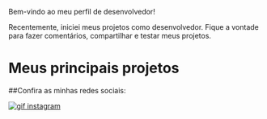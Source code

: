 Bem-vindo ao meu perfil de desenvolvedor!

Recentemente, iniciei meus projetos como desenvolvedor. Fique a vontade para fazer comentários, compartilhar e testar meus projetos.

# Meus principais projetos


##Confira as minhas redes sociais:

<a href="https://www.instagram.com/devgabrielnascimento"> <img src="https://lh3.googleusercontent.com/pw/ADCreHd7e5eAk4EvW8wQ0MNcQ6imNCkpvr92iUKu5wBd12WOu3quA0So906xR-qJLphTQq2Hal7_4eY5IDW-Y1aBNqtTye2BKOfwD-J1RDKQ8oqW7iRx89KtqwFOXON5pNwh1g0zoYCDwx1KoDsqLHHSPfo4hLnag5Zov9eozGbU7Fe2EUL3jDsMm6YmRQXOLdMO_I_5_ULuwBLoA2pFZspyz6KIzmfiJbTa1yNF386ZiQAFByQ8HW8_vzgGYkyDWZfsEHnrQCB8fX47fCyxbpg3v9RaFg2_sVKCKigcIiTinGR9TwhsC-zPDdUr5NGaLxOORbAoXdpCK_LUovNSM0RsfxwY8P_D8scx_J5RkiC2Chz1rbkL1jbCYnpqnH1WU0YSjVLO-C-fI9qoSkI4npg_PtSGBN8eDVspbGcR6AEaDFqgQJWhNRkPhJE4WYb0QHx9bF5N1o4nW34JonQ-k0Fr6pkeCYEb-bmyt8OtAiByOw4xU6qQL8wb0UqWEreAtHOr9_ycIJ7Mn6rs2uZxhrVbeU1WUDYTQvzA74x2IsLTMEUxiwYOGo-ZbltftMhBBVM6kcQ-GKEylMnfr3M_SyOTjMqB5dihZRtRUZZYd0Xkzw2JCwiEVhMymlJIeCWqezEz0ZwHVVDUuz1Gbd-DwmxYLvJWdIYUmPSRMeIg3mE7BW9A6ogVc1km6RpwhmOyGusk1-POAMmWcybNCVAH57_a3kqlbaYFPb3Fuy8fvSRe99ZfboEB5lvbnsK3BxgiuLDps7dUwKHAdsB2dnEwOfY6OSrzjMY_i7uyfuDSxpcJKlWqHQSl_-he-lSR2nQDzZB88LaOI31fZqdNpTk-N1fddafF22NH3tfhxzOMVyTXg4057hFRXeA5dkL3bJpJ5Tf-arhg=w42-h42-s-no-gm?authuser=0" alt="gif instagram"/></a>

<!--
**devgabrielnascimento/devgabrielnascimento** is a ✨ _special_ ✨ repository because its `README.md` (this file) appears on your GitHub profile.

Here are some ideas to get you started:

- 🔭 I’m currently working on ...
- 🌱 I’m currently learning ...
- 👯 I’m looking to collaborate on ...
- 🤔 I’m looking for help with ...
- 💬 Ask me about ...
- 📫 How to reach me: ...
- 😄 Pronouns: ...
- ⚡ Fun fact: ...
-->
